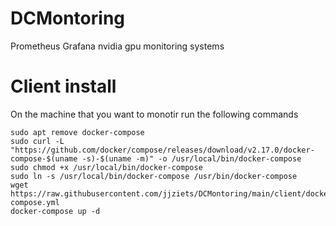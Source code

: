 # DCMontoring
Prometheus Grafana nvidia gpu monitoring systems 


# Client install

On the machine that you want to monotir run the following commands
```
sudo apt remove docker-compose
sudo curl -L "https://github.com/docker/compose/releases/download/v2.17.0/docker-compose-$(uname -s)-$(uname -m)" -o /usr/local/bin/docker-compose
sudo chmod +x /usr/local/bin/docker-compose
sudo ln -s /usr/local/bin/docker-compose /usr/bin/docker-compose
wget https://raw.githubusercontent.com/jjziets/DCMontoring/main/client/docker-compose.yml
docker-compose up -d
```

